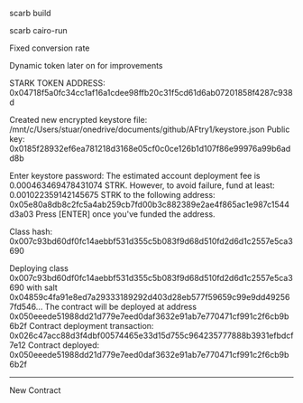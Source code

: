 scarb build

scarb cairo-run

Fixed conversion rate

Dynamic token later on for improvements

STARK TOKEN ADDRESS:  
0x04718f5a0fc34cc1af16a1cdee98ffb20c31f5cd61d6ab07201858f4287c938d

Created new encrypted keystore file: /mnt/c/Users/stuar/onedrive/documents/github/AFtry1/keystore.json
Public key: 0x0185f28932ef6ea781218d3168e05cf0c0ce126b1d107f86e99976a99b6add8b

Enter keystore password:
The estimated account deployment fee is 0.000463469478431074 STRK. However, to avoid failure, fund at least:
0.001022359142145675 STRK
to the following address:
0x05e80a8db8c2fc5a4ab259cb7fd00b3c882389e2ae4f865ac1e987c1544d3a03
Press [ENTER] once you've funded the address.

Class hash:
0x007c93bd60df0fc14aebbf531d355c5b083f9d68d510fd2d6d1c2557e5ca3690

Deploying class 0x007c93bd60df0fc14aebbf531d355c5b083f9d68d510fd2d6d1c2557e5ca3690 with salt 0x04859c4fa91e8ed7a29333189292d403d28eb577f59659c99e9dd492567fd546...
The contract will be deployed at address 0x050eeede51988dd21d779e7eed0daf3632e91ab7e770471cf991c2f6cb9b6b2f
Contract deployment transaction: 0x026c47acc88d3f4dbf00574465e33d15d755c964235777888b3931efbdcf7e12
Contract deployed:
0x050eeede51988dd21d779e7eed0daf3632e91ab7e770471cf991c2f6cb9b6b2f

---

New Contract
